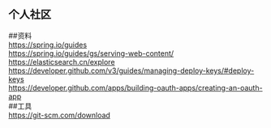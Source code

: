 ## 个人社区

##资料  
https://spring.io/guides  
https://spring.io/guides/gs/serving-web-content/  
https://elasticsearch.cn/explore  
https://developer.github.com/v3/guides/managing-deploy-keys/#deploy-keys  
https://developer.github.com/apps/building-oauth-apps/creating-an-oauth-app  
##工具  
https://git-scm.com/download  